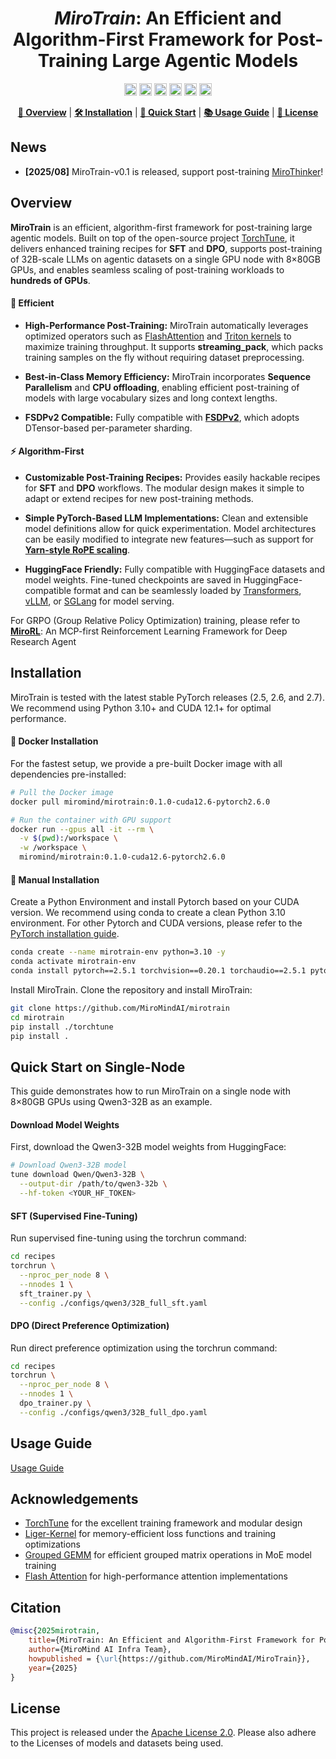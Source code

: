 <h1 align="center">
<em>MiroTrain</em>: An Efficient and Algorithm-First Framework for Post-Training Large Agentic Models
</h1>

<p align="center">
<a href="https://huggingface.co/miromind-ai"><img src="https://img.shields.io/badge/-gery?style=social&label=%F0%9F%A4%97%20Huggingface" alt="HuggingFace" style="height: 20px;"></a>
<a href="https://x.com/miromind_ai"><img src="https://img.shields.io/badge/-grey?style=social&logo=x&label=MiroMindAI" alt="X" style="height: 20px;"></a>
<a href="https://www.xiaohongshu.com/user/profile/663098830000000003033edc"><img src="https://img.shields.io/badge/-grey?style=social&logo=red&label=RedNote" alt="小红书" style="height: 20px;"></a>
<a href="https://discord.gg/EprKHYcm"><img src="https://img.shields.io/badge/-grey?style=social&logo=discord&label=Discord" alt="Discord" style="height: 20px;"></a>
<a href="https://github.com/user-attachments/assets/214ab129-a880-4882-8ae3-2702c0ed850b"><img src="https://img.shields.io/badge/-grey?style=social&logo=wechat&label=WeChat" alt="WeChat" style="height: 20px;"></a>
<a href="https://miromind.ai"><img src="https://img.shields.io/badge/-grey?style=social&logo=google-chrome&label=miromind.ai" alt="miromind.ai" style="height: 20px;"></a>
</p>

<p align="center">
<a href="#overview"><b>📖 Overview</b></a> | <a href="#installation"><b>🛠️ Installation</b></a> | <a href="#quick-start-on-single-node"><b>🚀 Quick Start</b></a> | <a href="docs/usage.md"><b>📚 Usage Guide</b></a> | <a href="#license"><b>📄 License</b></a>
</p>


## News

- **[2025/08]** MiroTrain-v0.1 is released, support post-training [MiroThinker](https://github.com/MiroMindAI/MiroThinker)!

## Overview 

**MiroTrain** is an efficient, algorithm-first framework for post-training large agentic models. Built on top of the open-source project [TorchTune](https://github.com/pytorch/torchtune), it delivers enhanced training recipes for **SFT** and **DPO**, supports post-training  of 32B-scale LLMs on agentic datasets on a single GPU node with 8×80GB GPUs, and enables seamless scaling of post-training workloads to **hundreds of GPUs**.



#### 🚀 Efficient

- **High-Performance Post-Training:** MiroTrain automatically leverages optimized operators such as [FlashAttention](https://github.com/Dao-AILab/flash-attention) and [Triton kernels](https://github.com/triton-lang/triton) to maximize training throughput.  It supports **streaming_pack**, which packs training samples on the fly without requiring dataset preprocessing.  

- **Best-in-Class Memory Efficiency:**  MiroTrain incorporates **Sequence Parallelism** and **CPU offloading**, enabling efficient post-training of models with large vocabulary sizes and long context lengths.

- **FSDPv2 Compatible:**  Fully compatible with [**FSDPv2**](https://pytorch.org/docs/stable/distributed.fsdp.fully_shard.html), which adopts DTensor-based per-parameter sharding. 

#### ⚡ Algorithm-First

- **Customizable Post-Training Recipes:**  Provides easily hackable recipes for **SFT** and **DPO** workflows. The modular design makes it simple to adapt or extend recipes for new post-training methods.

- **Simple PyTorch-Based LLM Implementations:**  Clean and extensible model definitions allow for quick experimentation. Model architectures can be easily modified to integrate new features—such as support for **[Yarn-style RoPE scaling](https://arxiv.org/pdf/2309.00071)**.

- **HuggingFace Friendly:**  Fully compatible with HuggingFace datasets and model weights.  Fine-tuned checkpoints are saved in HuggingFace-compatible format and can be seamlessly loaded by [Transformers](https://github.com/huggingface/transformers), [vLLM](https://github.com/vllm-project/vllm), or [SGLang](https://github.com/sgl-project/sglang) for model serving.


For GRPO (Group Relative Policy Optimization) training, please refer to **[MiroRL](https://github.com/MiroMindAsia/mirorl)**: An MCP-first Reinforcement Learning Framework for Deep Research Agent


## Installation

MiroTrain is tested with the latest stable PyTorch releases (2.5, 2.6, and 2.7). We recommend using Python 3.10+ and CUDA 12.1+ for optimal performance.

#### 🐳 Docker Installation

For the fastest setup, we provide a pre-built Docker image with all dependencies pre-installed:

```bash
# Pull the Docker image
docker pull miromind/mirotrain:0.1.0-cuda12.6-pytorch2.6.0

# Run the container with GPU support
docker run --gpus all -it --rm \
  -v $(pwd):/workspace \
  -w /workspace \
  miromind/mirotrain:0.1.0-cuda12.6-pytorch2.6.0
```

#### 🔧 Manual Installation

Create a Python Environment and install Pytorch based on your CUDA version. We recommend using conda to create a clean Python 3.10 environment. For other Pytorch and CUDA versions, please refer to the [PyTorch installation guide](https://pytorch.org/get-started/locally/).


```bash
conda create --name mirotrain-env python=3.10 -y
conda activate mirotrain-env
conda install pytorch==2.5.1 torchvision==0.20.1 torchaudio==2.5.1 pytorch-cuda=12.1 -c pytorch -c nvidia
```

Install MiroTrain. Clone the repository and install MiroTrain:

```bash
git clone https://github.com/MiroMindAI/mirotrain
cd mirotrain
pip install ./torchtune
pip install .
```

## Quick Start on Single-Node

This guide demonstrates how to run MiroTrain on a single node with 8×80GB GPUs using Qwen3-32B as an example.

#### Download Model Weights

First, download the Qwen3-32B model weights from HuggingFace:

```bash
# Download Qwen3-32B model
tune download Qwen/Qwen3-32B \
  --output-dir /path/to/qwen3-32b \
  --hf-token <YOUR_HF_TOKEN>
```

#### SFT (Supervised Fine-Tuning)

Run supervised fine-tuning using the torchrun command:

```bash
cd recipes
torchrun \
  --nproc_per_node 8 \
  --nnodes 1 \
  sft_trainer.py \
  --config ./configs/qwen3/32B_full_sft.yaml
```

#### DPO (Direct Preference Optimization)

Run direct preference optimization using the torchrun command:

```bash
cd recipes
torchrun \
  --nproc_per_node 8 \
  --nnodes 1 \
  dpo_trainer.py \
  --config ./configs/qwen3/32B_full_dpo.yaml
```

## Usage Guide

[Usage Guide](docs/usage.md)


## Acknowledgements

- [TorchTune](https://github.com/pytorch/torchtune) for the excellent training framework and modular design
- [Liger-Kernel](https://github.com/fanshiqing/liger-kernel) for memory-efficient loss functions and training optimizations
- [Grouped GEMM](https://github.com/fanshiqing/grouped_gemm) for efficient grouped matrix operations in MoE model training
- [Flash Attention](https://github.com/Dao-AILab/flash-attention) for high-performance attention implementations

## Citation

```bibtex
@misc{2025mirotrain,
    title={MiroTrain: An Efficient and Algorithm-First Framework for Post-Training Large Agentic Models},
    author={MiroMind AI Infra Team},
    howpublished = {\url{https://github.com/MiroMindAI/MiroTrain}},
    year={2025}
}
```

## License
This project is released under the [Apache License 2.0](LICENSE). Please also adhere to the Licenses of models and datasets being used.
